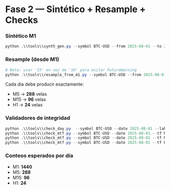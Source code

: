 # Fase 2 — Sintético + Resample + Checks

### Sintético M1
```powershell
python .\\tools\\synth_gen.py --symbol BTC-USD --from 2025-08-01 --to 2025-08-03
```

### Resample (desde M1)
```powershell
# Nota: usar '1h' en vez de '1H' para evitar FutureWarning
python .\\tools\\resample_from_m1.py --symbol BTC-USD --from 2025-08-01 --to 2025-08-03 --to-tf M5,M15,H1
```
Cada día debe producir exactamente:
- M5 → **288** velas
- M15 → **96** velas
- H1 → **24** velas

### Validadores de integridad
```powershell
python .\\tools\\check_day.py  --symbol BTC-USD --date 2025-08-01 --lake-root $env:LAKE_ROOT  # espera 1440 filas
python .\\tools\\check_mtf.py --symbol BTC-USD --date 2025-08-01 --tf M5 --lake-root $env:LAKE_ROOT
python .\\tools\\check_mtf.py --symbol BTC-USD --date 2025-08-01 --tf M15 --lake-root $env:LAKE_ROOT
python .\\tools\\check_mtf.py --symbol BTC-USD --date 2025-08-01 --tf H1 --lake-root $env:LAKE_ROOT
```

### Conteos esperados por día
- M1: **1440**
- M5: **288**
- M15: **96**
- H1: **24**

